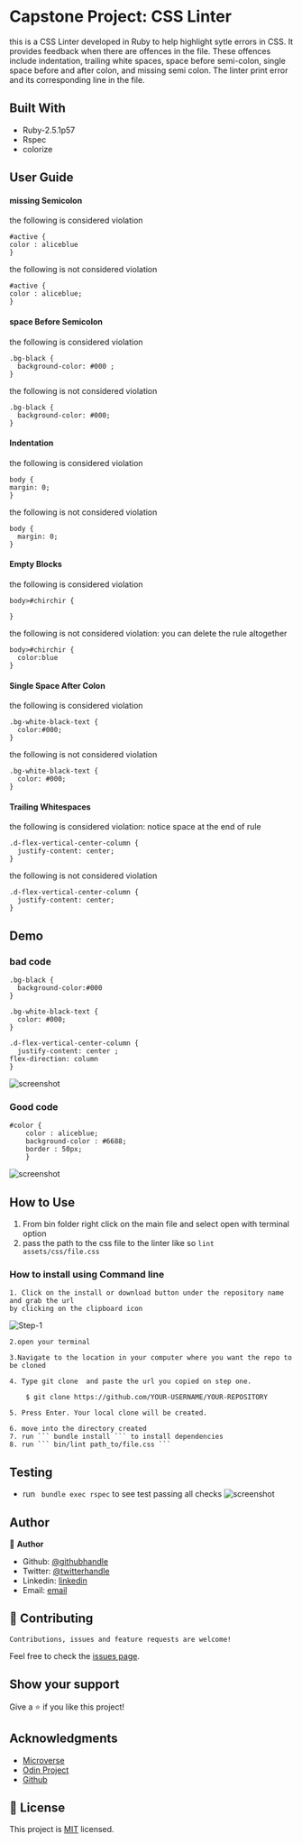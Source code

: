 # Capstone Project: CSS Linter

this is a CSS Linter developed in Ruby to help highlight sytle errors in CSS. It provides feedback when there are offences in the file. These offences include indentation, trailing white spaces, space before semi-colon, single space before and after colon, and missing semi colon. The linter print error and its corresponding line in the file.

## Built With

- Ruby-2.5.1p57
- Rspec
- colorize


## User Guide
#### missing Semicolon
the following is considered violation
```
#active {
color : aliceblue
}

```
the following is not considered violation
```
#active {
color : aliceblue;
}

```
#### space Before Semicolon
the following is considered violation
```
.bg-black {
  background-color: #000 ;
}

```
the following is not considered violation
```
.bg-black {
  background-color: #000;
}

```

#### Indentation
the following is considered violation
```
body {
margin: 0;
}

```
the following is not considered violation
```
body {
  margin: 0;
}

```
#### Empty Blocks
the following is considered violation
```
body>#chirchir {
  
}
```
the following is not considered violation: you can delete the rule altogether
```
body>#chirchir {
  color:blue
}

```
#### Single Space After Colon
the following is considered violation
```
.bg-white-black-text {
  color:#000;
}

```
the following is not considered violation
```
.bg-white-black-text {
  color: #000;
}

```

#### Trailing Whitespaces
the following is considered violation: notice space at the end of rule
```
.d-flex-vertical-center-column {
  justify-content: center; 
}
```
the following is not considered violation
```
.d-flex-vertical-center-column {
  justify-content: center;
}

```
## Demo

### bad code

```
.bg-black {
  background-color:#000
}

.bg-white-black-text {
  color: #000;
}

.d-flex-vertical-center-column {
  justify-content: center ;
flex-direction: column
}

```

![screenshot](images/bad.png)

### Good code

```
#color {
    color : aliceblue;
    background-color : #6688;
    border : 50px;
    }

```

![screenshot](images/good.png)

## How to Use

1. From bin folder right click on the main file and select open with terminal option
2. pass the path to the css file to the linter like so `lint assets/css/file.css`

### How to install using Command line

    1. Click on the install or download button under the repository name and grab the url
    by clicking on the clipboard icon

![Step-1](images/down.png)

    2.open your terminal

    3.Navigate to the location in your computer where you want the repo to be cloned

    4. Type git clone  and paste the url you copied on step one.

        $ git clone https://github.com/YOUR-USERNAME/YOUR-REPOSITORY

    5. Press Enter. Your local clone will be created.

    6. move into the directory created
    7. run ``` bundle install ``` to install dependencies
    8. run ``` bin/lint path_to/file.css ```

## Testing 
- run ` bundle exec rspec` to see test passing all checks
![screenshot](images/test.png)
## Author

👤 **Author**

- Github: [@githubhandle](https://github.com/chirchir12)
- Twitter: [@twitterhandle](https://twitter.com/shadochir)
- Linkedin: [linkedin](https://www.linkedin.com/in/emmanuel-chirchir/)
- Email: [email](chirchir7370@gmail.com)

## 🤝 Contributing

    Contributions, issues and feature requests are welcome!

Feel free to check the [issues page](https://github.com/chirchir12/TicTacToe/issues).

## Show your support

Give a ⭐️ if you like this project!

## Acknowledgments

- [Microverse](https://www.microverse.org/)
- [Odin Project](https://www.theodinproject.com//)
- [Github](https://github.com/)

## 📝 License

This project is [MIT](lic.url) licensed.
